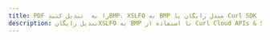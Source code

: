 ---title: PDF را به  تبدیل کنیدBMP، XSLFO به BMP مبدل رایگان یا Curl SDKdescription: تبدیل رایگانXSLFO به BMP با استفاده از Curl Cloud APIs & SDK همچنین اسناد PDF را در Cloud ایجاد، ویرایش و رندر کنید.---